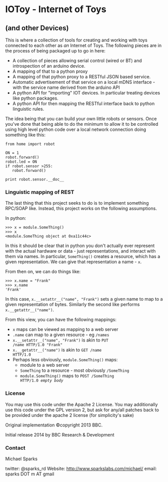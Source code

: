 # IOToy - Internet of Toys
## (and other Devices)

This is where a collection of tools for creating and working with toys
connected to each other as *an* Internet of Toys. The following pieces
are in the process of being packaged up to go in here:

* A collection of pieces allowing serial control (wired or BT) and
  introspection of an arduino device.
* A mapping of that to a python proxy
* A mapping of that python proxy to a RESTful JSON based service.
* Automatic advertisement of that service on a local mDNS interface -
  with the service name derived from the arduino API
* A python API for "importing" IOT devices. In particular treating
  devices like python packages.
* A python API for then mapping the RESTful interface back to python
  linguistic rules.

The idea being that you can build your own little robots or sensors.
Once you've done that being able to do the minimum to allow it to be
controlled using high level python code over a local network connection
doing something like this:

    from home import robot

    ON = 1
    robot.forward()
    robot.led = ON
    if robot.sensor >255:
       robot.forward()

    print robot.sensor.__doc__

### Linguistic mapping of REST ###

The last thing that this project seeks to do is to implement something
RPC/SOAP like. Instead, this project works on the following assumptions.

In python:

    >>> x = module.SomeThing()
    >>> x
    <module.SomeThing object at 0xa11c44c>

In this it should be clear that in python you don't actually ever represent
with the actual hardware or data - just representations, and interact with
them via names. In particular, <code>SomeThing()</code> creates a resource,
which has a given representation. We can give that representation a
name - <code>x</code>.

From then on, we can do things like:

    >>> x.name = "Frank"
    >>> x.name
    'Frank'

In this case, <code>x.\_\_setattr_\_("name", "Frank")</code> sets a given
name to map to a given representation of bytes. Similarly the second like
performs <code>x.\_\_getattr_\_("name")</code>.

From this view, you can have the following mappings:

* <code>x</code> maps can be viewed as mapping to a web server
* <code>.name</code> can map to a given resource - eg <code>/names</code>
* <code>x.\_\_setattr_\_("name", "Frank")</code> is akin to <code>PUT /name HTTP/1.0 "Frank"</code>
* <code>x.\_\_getattr_\_("name")</code> is akin to <code>GET /name HTTP/1.0</code>
* Perhaps less obviously, <code>module.SomeThing()</code> maps:
    * module to a web server
    * <code>SomeThing</code> to a resource - most obviously <code>/SomeThing</code>
    * <code>module.SomeThing()</code> maps to <code>POST /SomeThing HTTP/1.0 _empty body_</code>


### License ###

You may use this code under the Apache 2 License. You may additionally use
this code under the GPL version 2, but ask for any/all patches back to be
provided under the apache 2 license (for simplicity's sake)

Original implementation ©copyright 2013 BBC.

Initial release 2014 by BBC Research & Development


### Contact ###

Michael Sparks

twitter: @sparks_rd
Website: http://www.sparkslabs.com/michael/
email: sparks DOT m AT gmail
